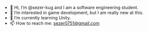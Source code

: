 - 👋 Hi, I’m @sezer-kug and I am a software engineering student.
- 👀 I’m interested in game development, but I am really new at this.  
- 🌱 I’m currently learning Unity.
- 📫 How to reach me: sezer0751@gmail.com

<!---
sezer-kug/sezer-kug is a ✨ special ✨ repository because its `README.md` (this file) appears on your GitHub profile.
You can click the Preview link to take a look at your changes.
--->
